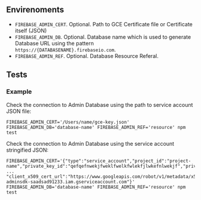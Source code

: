 ## Envirenoments

* `FIREBASE_ADMIN_CERT`. Optional. Path to GCE Certificate file or Certificate itself (JSON) 
* `FIREBASE_ADMIN_DB`. Optional. Database name which is used to generate Database URL using the pattern `https://{DATABASENAME}.firebaseio.com`.
* `FIREBASE_ADMIN_REF`. Optional. Database Resource Referal.

## Tests

### Example

Check the connection to Admin Database using the path to service account JSON file:

```
FIREBASE_ADMIN_CERT='/Users/name/gce-key.json' FIREBASE_ADMIN_DB='database-name' FIREBASE_ADMIN_REF='resource' npm test
```

Check the connection to Admin Database using the service account stringified JSON:

```
FIREBASE_ADMIN_CERT='{"type":"service_account","project_id":"project-name","private_key_id":"qefqefnwekjfweklfwelkfwlekfjlwkefnlwekjf","private_key": ... "client_x509_cert_url":"https://www.googleapis.com/robot/v1/metadata/x509/firebase-adminsdk-saadsad91233.iam.gserviceaccount.com"}' FIREBASE_ADMIN_DB='database-name' FIREBASE_ADMIN_REF='resource' npm test
```